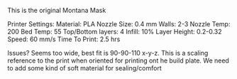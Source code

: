 This is the original Montana Mask

Printer Settings:
Material: PLA
Nozzle Size: 0.4 mm
Walls: 2-3
Nozzle Temp: 200
Bed Temp: 55
Top/Bottom layers: 4
Infill: 10%
Layer Height: 0.2-0.32
Speed: 60 mm/s
Time To Print: 2.5 hrs

Issues? Seems too wide, best fit is 90-90-110 x-y-z.  This is a scaling reference to the print when oriented for printing ont he build plate.
We need to add some kind of soft material for sealing/comfort
